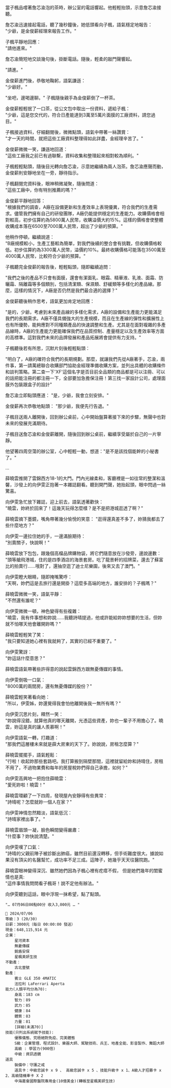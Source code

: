 
當子楓品嚐著詹芯渝泡的茶時，辦公室的電話響起。他輕輕抬頭，示意詹芯渝接聽。

詹芯渝迅速接起電話，聽了幾秒鐘後，她低頭看向子楓，語氣穩定地報告：  
"少爺，是金俊薪經理來報告工作。"  

子楓平靜地回應：  
"請他進來。"  

詹芯渝簡短地交談幾句後，掛斷電話。隨後，輕柔的敲門聲響起。

"請進。"  

金俊薪進門後，恭敬地鞠躬，語氣謙遜：  
"少爺好。"  

"坐吧，邊喝邊聊。" 子楓隨後親手為金俊薪倒了一杯茶。

金俊薪輕輕抿了一口茶，從公文包中取出一份資料，遞給子楓：  
"少爺，這是您交代的，符合日產能達到3萬至5萬片面膜的工廠資料，請您過目。"

子楓接過資料，仔細翻閱後，微微點頭，語氣中帶著一絲讚賞：  
"才一天的時間，就把這些工廠資料整理得如此詳盡，金經理辛苦了。"  

金俊薪微微一笑，謙遜地回道：  
"這些工廠我之前已有過聯繫，資料收集和整理起來相對較為順利。"  

子楓輕輕點頭，隨後目光轉向詹芯渝，示意她繼續為兩人泡茶。詹芯渝應聲而動，金俊薪則安靜地坐在一旁，靜待指示。  

子楓翻閱完資料後，眼神稍微凝聚，隨後問道：  
"這些工廠中，你有特別推薦的嗎？"  

金俊薪平靜地回答：  
"根據我們的調查，A廠在設備更新和生產效率上表現優異，符合我們的生產需求。儘管我們擁有自己的研發團隊，A廠仍能提供穩定的生產能力。收購價格會相對較高，初步估算約為5800萬人民幣，收購溢價大約15%。這樣的價格會使整體收購成本落在6500至7000萬人民幣，超出了少爺的預算。"  

他稍作停頓，繼續說道：  
"B廠規模較小，生產工藝較為簡單，對我們後續的整合會有挑戰，但收購價格較低。初步估算約為3300萬人民幣，溢價約10%。最終收購價格可能落在3500萬至4000萬人民幣，比較符合少爺的預算。"  

子楓聽完金俊薪的報告後，輕輕點頭，隨即繼續追問：

"我們之後的產品不只會有面膜，還會有潔面乳、眼霜、精華液、乳液、面霜、防曬霜、隔離霜等多個類別，包括清潔類、保濕類、舒緩類等多樣化的產品線。那麼，這樣的情況下，A廠是否仍然是我們最合適的選擇？"

金俊薪聽後稍作思考，語氣更加肯定地回應：

"是的，少爺，考慮到未來產品線的多樣化需求，A廠的設備和生產能力更能滿足我們的長期需求。A廠不僅具備強大的生產規模，而且在生產線的彈性和擴展性上也有所優勢，能夠應對不同種類產品的快速調整和生產。尤其是在面對複雜的多產品線時，A廠的生產能力更能確保我們在品質控制、產量穩定以及生產效率等方面的高標準。這對我們未來的品牌發展和產品拓展將會提供有力支持。"

子楓聽後若有所思，沉默片刻後輕輕點頭：

"明白了，A廠的確符合我們的長期規劃。那麼，就讓我們先從A廠著手，芯渝，兩件事，第一請萬總聯合收購部門協助金經理準備收購方案，並列出具體的收購條件和談判策略。第二查一下'XF'這個名字是否目前全品類的商品都是可以注冊、可以的話把能注冊的都注冊一下，全部要加急擔保注冊！第三找一家設計公司，處理面膜外包裝跟盒子的設計"

詹芯渝立即點頭應道：
"是，少爺，我會立刻安排。"

金俊薪再次恭敬地點頭：
"那少爺，我便先行告退。"

子楓目送兩人離開後，回到辦公桌前，心中開始盤算著接下來的步驟，無聲中也對未來的發展充滿期待。

子楓目送詹芯渝和金俊薪離開，隨後回到辦公桌前，繼續享受屬於自己的一片寧靜。

他望著四周空蕩的辦公室，心中輕輕一動，想道："是不是該找個能幹的小秘書了。"


...


薛曉雲推開了雲錦西方18-1的大門。門內光線柔和，客廳裡是一如往常的整潔和溫馨，沙發上的向伊雯正抱著一本雜誌翻看。聽到開門聲，她抬起頭，眼中閃過一絲驚喜。

向伊雯急忙放下雜誌，迎上前去，語氣透著歡快：  
"曉雲，妳終於回來了！這幾天玩得怎麼樣？是不是把港城逛透了啊？"

薛曉雲摘下墨鏡，嘴角帶著幾分愉悅的笑意：
"逛得還真差不多了，妳猜我都去了些什麼地方？"

向伊雯一邊拉住她的手，一邊滿臉期待：  
"別賣關子，快說啊！"

薛曉雲放下包包，跟幾個高檔品牌購物袋，將它們隨意放在沙發旁，邊說邊數： 
"頭等艙飛港城，住的是四季酒店的海景套房。吃了龍景軒的招牌菜，還去了蘇富比的拍賣行……哦對了，還抽空逛了迪士尼樂園，後來又去了澳門。"  

向伊雯瞪大眼睛，隨即掩嘴驚呼：  
"天啊，妳們這是去旅行還是開掛？這麼多高端的地方，誰安排的？子楓嗎？"

薛曉雲微微一笑，語氣平靜：  
"不然還有誰呢？"

向伊雯微微一頓，神色變得有些複雜：  
"曉雲，我有件事想和妳說……我聽詩晴提過，他或許能給妳妳想要的生活，但妳就不怕哪天他會離開妳嗎？"

薛曉雲輕輕笑了笑：  
"我只要知道她心裡有我就夠了，其實的已經不重要了。"  

向伊雯驚訝：  
"妳這話什麼意思？"

薛曉雲語氣帶著些許得意的說起雲錦西方跟無憂傳媒的事情。

向伊雯倒吸一口氣：  
"8000萬的兩間房，還有無憂傳媒的股份？"

薛曉雲輕笑著看向她：  
"所以，伊雯姊，妳還覺得我會怕他離開後我一無所有嗎？"  

向伊雯沉思片刻，釋然一笑：  
"妳說得沒錯，就算他真的哪天離開，光憑這些資產，妳也一輩子不用擔心了。曉雲，妳這是真的讓人羨慕啊！"  

向伊雯語氣一轉，打趣道：  
"那我們這層樓未來就是薛大房東的天下了。妳說說，房租怎麼算？"

薛曉雲擺擺手，語氣輕鬆：  
"行啦！收起妳那些套路吧。我打算搬到隔壁那間，這裡就留給妳和詩晴住，房租不用了，不過物業費和每年的房屋稅妳們得自己承擔，如何？"

向伊雯高興地一把抱住薛曉雲：  
"愛死妳啦！曉雲！"

薛曉雲環顧了一下四周，發現屋內安靜得有些異常：  
"詩晴呢？怎麼就妳一個人在家？"

向伊雯神情忽然黯淡，語氣低沉：  
"詩晴家裡出事了。"

薛曉雲眉頭一凝，臉色瞬間變得嚴肅：  
"什麼事？妳快說清楚。"

向伊雯嘆了口氣：  
"詩晴的父親前陣子被診斷出肺癌，雖然目前還沒轉移，但手術難度很大。據說如果沒有頂尖的名醫幫忙，成功率不足三成。這陣子，她幾乎天天往醫院跑。"

薛曉雲眼神變得深沉、雖然她們因為子楓心裡有疙瘩不假，
但是她們幾年的閨蜜情也是真:  
"這件事情我問問看子楓哥！說不定他有辦法。"

向伊雯聽到這話，眼中浮現一抹希望，點了點頭。

`"… 07月06日00點00分 收入3,000元 … "`

```
📰 2024/07/06
等級：3 (20/30)
日薪：3000元（每日 00:00:00 發送）
現金：648,115,914 元
企業：
    星河資本
    無憂傳媒
    銳盾安保
    星楓美妍生技
不動產：
    古北壹號
動產：
    賓士 GLE 350 4MATIC
    法拉利 LaFerrari Aperta
能力(人類平均分為70):
    身高：183 cm
    智力：89
    武力：85
    健康：84
    體質：83
    力量：81
    [詳細(未滿70)]
技能(只列出系統賦予技能):
    優雅儀態、究極絕對免疫、完美體態
    S級：企業管理、程式設計、樂器大師、駕駛技術、兵王、地產全能、影音製作、舞蹈大師
    高級 : 學習力(900倍)
    中級：資訊透鏡
道具
    裝備中：守護之戒
    道具卡：中級忠誠卡 x 9 、 高級忠誠卡 x 5 、技能升級卡 x 1、A級人才招募卡 x 2、高級隨機車卡 X 2
    中海嘉會國際醫院專用金(10億美金)(轉帳至星楓美妍生技)
```